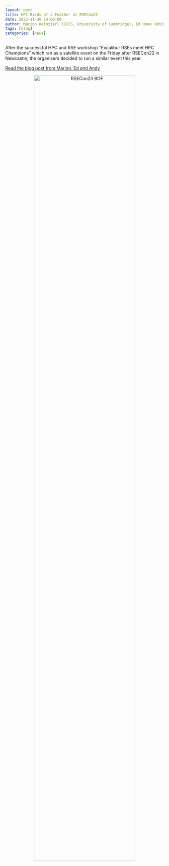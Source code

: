 ```yaml
---
layout: post
title: HPC Birds of a Feather at RSECon23
date: 2023-11-30 14:00:00
author: Marion Weinzierl (ICCS, University of Cambridge), Ed Hone (University of Exeter) Andy Turner (EPCC, University of Edinburgh)
tags: [blog]
categories: [news]
---
```


After the successful HPC and RSE workshop “Excalibur RSEs meet HPC Champions” which ran as a satellite event on the Friday after RSECon22 in Newcastle, the organisers decided to run a similar event this year. 

<!--more-->

[Read the blog post from Marion, Ed and Andy](https://society-rse.whitefuse.net/articles/hpc-birds-of-a-feather-at-rsecon23)



<p align="center"><a href="https://society-rse.whitefuse.net/articles/hpc-birds-of-a-feather-at-rsecon23"><img src="https://hubble-live-assets.s3.eu-west-1.amazonaws.com/society-rse/image_asset/file/150/content_Picture_1.jpg" style="width: 80%" alt="RSECon23 BOF" ></a></p>
